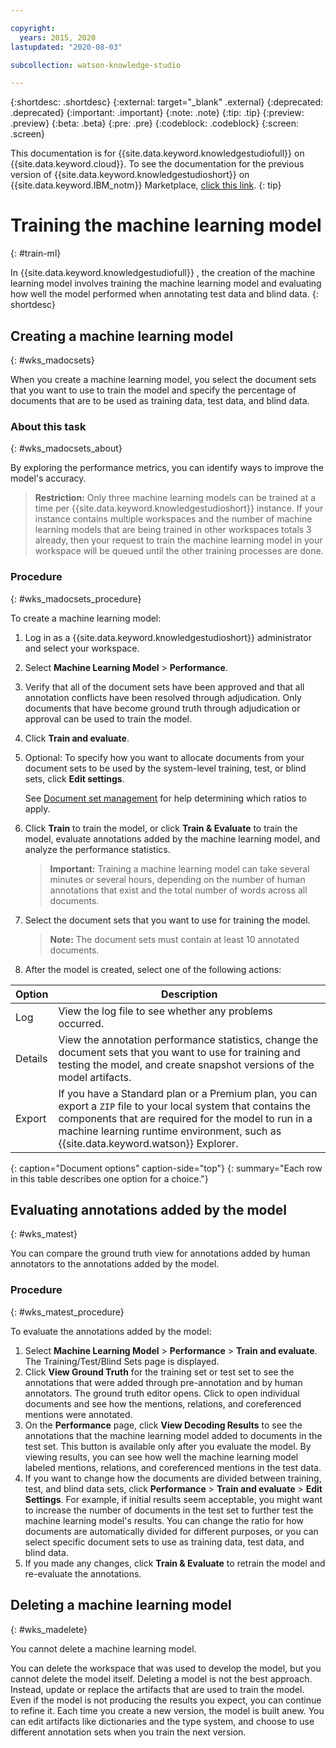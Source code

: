 ```yaml
---

copyright:
  years: 2015, 2020
lastupdated: "2020-08-03"

subcollection: watson-knowledge-studio

---
```


{:shortdesc: .shortdesc}
{:external: target="_blank" .external}
{:deprecated: .deprecated}
{:important: .important}
{:note: .note}
{:tip: .tip}
{:preview: .preview}
{:beta: .beta}
{:pre: .pre}
{:codeblock: .codeblock}
{:screen: .screen}

This documentation is for {{site.data.keyword.knowledgestudiofull}} on {{site.data.keyword.cloud}}. To see the documentation for the previous version of {{site.data.keyword.knowledgestudioshort}} on {{site.data.keyword.IBM_notm}} Marketplace, [click this link](/docs/knowledge-studio?topic=knowledge-studio-train-ml).
{: tip}

# Training the machine learning model
{: #train-ml}

In {{site.data.keyword.knowledgestudiofull}} , the creation of the machine learning model involves training the machine learning model and evaluating how well the model performed when annotating test data and blind data.
{: shortdesc}

## Creating a machine learning model
{: #wks_madocsets}

When you create a machine learning model, you select the document sets that you want to use to train the model and specify the percentage of documents that are to be used as training data, test data, and blind data.

### About this task
{: #wks_madocsets_about}

By exploring the performance metrics, you can identify ways to improve the model's accuracy.

> **Restriction:** Only three machine learning models can be trained at a time per {{site.data.keyword.knowledgestudioshort}} instance. If your instance contains multiple workspaces and the number of machine learning models that are being trained in other workspaces totals 3 already, then your request to train the machine learning model in your workspace will be queued until the other training processes are done.

### Procedure
{: #wks_madocsets_procedure}

To create a machine learning model:

1. Log in as a {{site.data.keyword.knowledgestudioshort}} administrator and select your workspace.
1. Select **Machine Learning Model** > **Performance**.
1. Verify that all of the document sets have been approved and that all annotation conflicts have been resolved through adjudication. Only documents that have become ground truth through adjudication or approval can be used to train the model.
1. Click **Train and evaluate**.
1. Optional: To specify how you want to allocate documents from your document sets to be used by the system-level training, test, or blind sets, click **Edit settings**.

    See [Document set management](/docs/watson-knowledge-studio?topic=watson-knowledge-studio-improve-ml#wks_mamanagedata) for help determining which ratios to apply.

1. Click **Train** to train the model, or click **Train & Evaluate** to train the model, evaluate annotations added by the machine learning model, and analyze the performance statistics.

    > **Important:** Training a machine learning model can take several minutes or several hours, depending on the number of human annotations that exist and the total number of words across all documents.

1. Select the document sets that you want to use for training the model.

    > **Note:** The document sets must contain at least 10 annotated documents.

1. After the model is created, select one of the following actions:

| Option | Description |
|--------|-------------|
| Log | View the log file to see whether any problems occurred. |
| Details | View the annotation performance statistics, change the document sets that you want to use for training and testing the model, and create snapshot versions of the model artifacts. |
| Export | If you have a Standard plan or a Premium plan, you can export a `ZIP` file to your local system that contains the components that are required for the model to run in a machine learning runtime environment, such as {{site.data.keyword.watson}} Explorer. |
{: caption="Document options" caption-side="top"}
{: summary="Each row in this table describes one option for a choice."}

## Evaluating annotations added by the model
{: #wks_matest}

You can compare the ground truth view for annotations added by human annotators to the annotations added by the model.

### Procedure
{: #wks_matest_procedure}

To evaluate the annotations added by the model:

1. Select **Machine Learning Model** > **Performance** > **Train and evaluate**. The Training/Test/Blind Sets page is displayed.
1. Click **View Ground Truth** for the training set or test set to see the annotations that were added through pre-annotation and by human annotators. The ground truth editor opens. Click to open individual documents and see how the mentions, relations, and coreferenced mentions were annotated.
1. On the **Performance** page, click **View Decoding Results** to see the annotations that the machine learning model added to documents in the test set. This button is available only after you evaluate the model. By viewing results, you can see how well the machine learning model labeled mentions, relations, and coreferenced mentions in the test data.
1. If you want to change how the documents are divided between training, test, and blind data sets, click **Performance** > **Train and evaluate** > **Edit Settings**. For example, if initial results seem acceptable, you might want to increase the number of documents in the test set to further test the machine learning model's results. You can change the ratio for how documents are automatically divided for different purposes, or you can select specific document sets to use as training data, test data, and blind data.
1. If you made any changes, click **Train & Evaluate** to retrain the model and re-evaluate the annotations.

## Deleting a machine learning model
{: #wks_madelete}

You cannot delete a machine learning model.

You can delete the workspace that was used to develop the model, but you cannot delete the model itself. Deleting a model is not the best approach. Instead, update or replace the artifacts that are used to train the model. Even if the model is not producing the results you expect, you can continue to refine it. Each time you create a new version, the model is built anew. You can edit artifacts like dictionaries and the type system, and choose to use different annotation sets when you train the next version.
